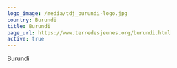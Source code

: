 ```yaml
---
logo_image: /media/tdj_burundi-logo.jpg
country: Burundi
title: Burundi
page_url: https://www.terredesjeunes.org/burundi.html
active: true
---
```

Burundi